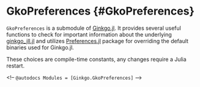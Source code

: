 
# GkoPreferences {#GkoPreferences}

`GkoPreferences` is a submodule of [Ginkgo.jl](https://github.com/youwuyou/Ginkgo.jl). It provides several useful functions to check for important information about the underlying [ginkgo_jll.jl](https://github.com/JuliaBinaryWrappers/ginkgo_jll.jl) and utilizes [Preferences.jl](https://github.com/JuliaPackaging/Preferences.jl) package for overriding the default binaries used for Ginkgo.jl. 

These choices are compile-time constants, any changes require a Julia restart.

&lt;!– `@autodocs Modules = [Ginkgo.GkoPreferences]` –&gt;
